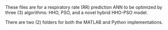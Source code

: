 These files are for a respiratory rate (RR) prediction ANN to be optimized by three (3) algorithms: HHO, PSO, and a novel hybrid HHO-PSO model.

There are two (2) folders for both the MATLAB and Python implementations.
